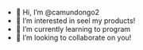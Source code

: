 - 👋 Hi, I’m @camundongo2
- 👀 I’m interested in seel my products!
- 🌱 I’m currently learning to program
- 💞️ I’m looking to collaborate on you!


<!---
camundongo2/camundongo2 is a ✨ special ✨ repository because its `README.md` (this file) appears on your GitHub profile.
You can click the Preview link to take a look at your changes.
--->
